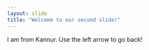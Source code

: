 ```yaml
---
layout: slide
title: "Welcome to our second slide!"
---
```

I am from Kannur.
Use the left arrow to go back!
